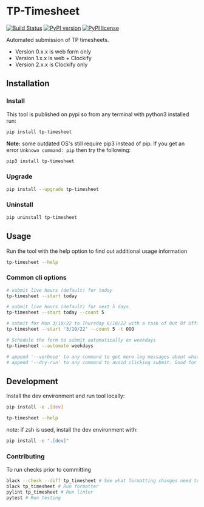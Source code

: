 # TP-Timesheet
[![Build Status](https://jenkins.thorpe.work/buildStatus/icon?job=tp-timesheet%2Fmain&subject=build%20status)](https://jenkins.thorpe.work/blue/organizations/jenkins/tp-timesheet/activity)
[![PyPI version](https://img.shields.io/pypi/v/tp-timesheet.svg)](https://pypi.org/project/tp-timesheet/)
[![PyPI license](https://img.shields.io/pypi/l/tp-timesheet.svg)](https://pypi.org/project/tp-timesheet/)

Automated submission of TP timesheets.

* Version 0.x.x is web form only
* Version 1.x.x is web + Clockify
* Version 2.x.x is Clockify only

## Installation
### Install
This tool is published on pypi so from any terminal with python3 installed run:

```bash
pip install tp-timesheet
```
**Note:** some outdated OS's still require pip3 instead of pip. If you get an error `Unknown command: pip` then try the following:
```bash
pip3 install tp-timesheet
```
### Upgrade
```bash
pip install --upgrade tp-timesheet
```
### Uninstall
```bash
pip uninstall tp-timesheet
```
## Usage

Run the tool with the help option to find out additional usage information

```bash
tp-timesheet --help
```

### Common cli options

```bash
# submit live hours (default) for today
tp-timesheet --start today

# submit live hours (default) for next 5 days
tp-timesheet --start today --count 5

# submit for Mon 3/10/22 to Thursday 6/10/22 with a task of Out Of Office (OOO)
tp-timesheet --start '3/10/22' --count 5 -t OOO

# Schedule the form to submit automatically on weekdays
tp-timesheet --automate weekdays

# append '--verbose' to any command to get more log messages about what is going on
# append '--dry-run' to any command to avoid clicking submit. Good for testing
```

## Development
Install the dev environment and run tool locally:

```bash
pip install -e .[dev]

tp-timesheet --help
```

note: if zsh is used, install the dev environment with:
```bash
pip install -e ".[dev]"
```
### Contributing 
To run checks prior to committing

```bash
black --check --diff tp_timesheet # See what formatting changes need to be made
black tp_timesheet # Run formatter
pylint tp_timesheet # Run linter
pytest # Run testing
```
